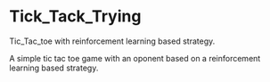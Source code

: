 # Tick_Tack_Trying
Tic_Tac_toe with reinforcement learning based strategy.

A simple tic tac toe game with an oponent based on a reinforcement learning based strategy. 
